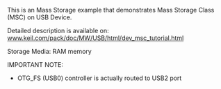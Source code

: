 This is an Mass Storage example that demonstrates Mass Storage Class (MSC)
on USB Device.

Detailed description is available on:
www.keil.com/pack/doc/MW/USB/html/dev_msc_tutorial.html

Storage Media:                  RAM memory

IMPORTANT NOTE:
 - OTG_FS (USB0) controller is actually routed to USB2 port
